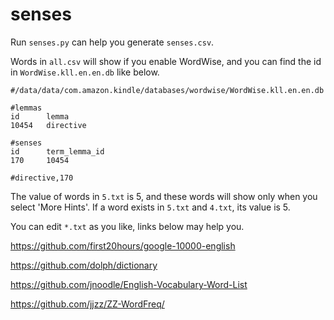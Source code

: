 # senses

Run `senses.py` can help you generate `senses.csv`.

Words in `all.csv` will show if you enable WordWise, and you can find the id in `WordWise.kll.en.en.db` like below.

```
#/data/data/com.amazon.kindle/databases/wordwise/WordWise.kll.en.en.db

#lemmas
id      lemma
10454	directive

#senses
id      term_lemma_id
170	    10454

#directive,170
```

The value of words in `5.txt` is 5, and these words will show only when you select 'More Hints'. If a word exists in `5.txt` and `4.txt`, its value is 5.

You can edit `*.txt` as you like, links below may help you.

https://github.com/first20hours/google-10000-english

https://github.com/dolph/dictionary

https://github.com/jnoodle/English-Vocabulary-Word-List

https://github.com/jjzz/ZZ-WordFreq/
